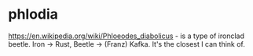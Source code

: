 # phlodia

https://en.wikipedia.org/wiki/Phloeodes_diabolicus - is a type of ironclad beetle. Iron -> Rust, Beetle -> (Franz) Kafka. It's the closest I can think of.
